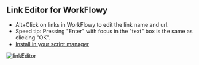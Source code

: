## Link Editor for WorkFlowy
- Alt+Click on links in WorkFlowy to edit the link name and url.
- Speed tip: Pressing "Enter" with focus in the "text" box is the same as clicking "OK".
- [Install in your script manager](https://github.com/rawbytz/link-editor/raw/master/linkEditor.user.js)

![linkEditor](https://i.imgur.com/cVZcbwz.png)
